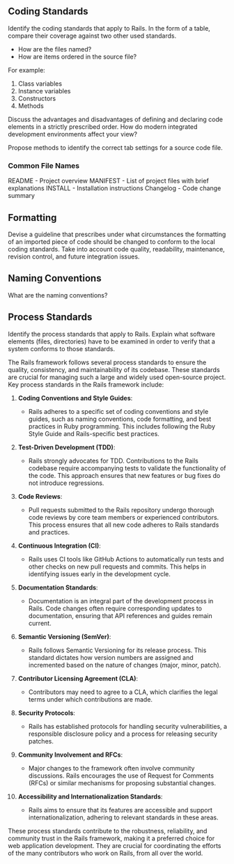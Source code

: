 ## Coding Standards

Identify the coding standards that apply to Rails. In the form of a table, compare their coverage against two other  used standards.

- How are the files named?
- How are items ordered in the source file?

For example:

1. Class variables
2. Instance variables
3. Constructors
4. Methods

Discuss the advantages and disadvantages of defining and declaring code elements in a strictly prescribed order. How do modern integrated development environments affect your view?

Propose methods to identify the correct tab settings for a source code file.

### Common File Names

README - Project overview
MANIFEST - List of project files with brief explanations
INSTALL - Installation instructions
Changelog - Code change summary

## Formatting

Devise a guideline that prescribes under what circumstances the formatting of an imported piece of code should be changed to conform to the local coding standards. Take into account code quality, readability, maintenance, revision control, and future integration issues.

## Naming Conventions

What are the naming conventions?

## Process Standards

Identify the process standards that apply to Rails. Explain what software elements (files, directories) have to be examined in order to verify that a system conforms to those standards.

The Rails framework follows several process standards to ensure the quality, consistency, and maintainability of its codebase. These standards are crucial for managing such a large and widely used open-source project. Key process standards in the Rails framework include:

1. **Coding Conventions and Style Guides**:
   - Rails adheres to a specific set of coding conventions and style guides, such as naming conventions, code formatting, and best practices in Ruby programming. This includes following the Ruby Style Guide and Rails-specific best practices.

2. **Test-Driven Development (TDD)**:
   - Rails strongly advocates for TDD. Contributions to the Rails codebase  require accompanying tests to validate the functionality of the code. This approach ensures that new features or bug fixes do not introduce regressions.

3. **Code Reviews**:
   - Pull requests submitted to the Rails repository undergo thorough code reviews by core team members or experienced contributors. This process ensures that all new code adheres to Rails standards and practices.

4. **Continuous Integration (CI)**:
   - Rails uses CI tools like GitHub Actions to automatically run tests and other checks on new pull requests and commits. This helps in identifying issues early in the development cycle.

5. **Documentation Standards**:
   - Documentation is an integral part of the development process in Rails. Code changes often require corresponding updates to documentation, ensuring that API references and guides remain current.

6. **Semantic Versioning (SemVer)**:
   - Rails follows Semantic Versioning for its release process. This standard dictates how version numbers are assigned and incremented based on the nature of changes (major, minor, patch).

7. **Contributor Licensing Agreement (CLA)**:
   - Contributors may need to agree to a CLA, which clarifies the legal terms under which contributions are made.

8. **Security Protocols**:
   - Rails has established protocols for handling security vulnerabilities,  a responsible disclosure policy and a process for releasing security patches.

9. **Community Involvement and RFCs**:
   - Major changes to the framework often involve community discussions. Rails encourages the use of Request for Comments (RFCs) or similar mechanisms for proposing substantial changes.

10. **Accessibility and Internationalization Standards**:
    - Rails aims to ensure that its features are accessible and support internationalization, adhering to relevant standards in these areas.

These process standards contribute to the robustness, reliability, and community trust in the Rails framework, making it a preferred choice for web application development. They are crucial for coordinating the efforts of the many contributors who work on Rails, from all over the world.

